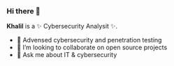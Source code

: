 ### Hi there 👋
**Khalil** is a ✨ Cybersecurity Analysit ✨.

- 🌱 Advensed cybersecurity and penetration testing 
- 👯 I’m looking to collaborate on open source projects
- 💬 Ask me about IT & cybersecurity
